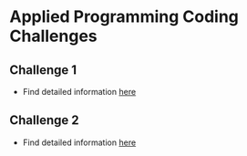 # Applied Programming Coding Challenges

## Challenge 1

* Find detailed information [here](README-1.md)

## Challenge 2

* Find detailed information [here](README-2.md)